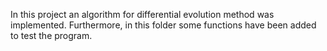 In this project an algorithm for differential evolution method was implemented. Furthermore, in this folder some functions have been added to test the program.
